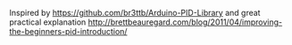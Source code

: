 Inspired by https://github.com/br3ttb/Arduino-PID-Library
and great practical explanation http://brettbeauregard.com/blog/2011/04/improving-the-beginners-pid-introduction/